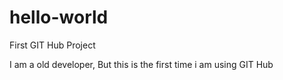 # hello-world
First GIT Hub Project

I am a old developer, But this is the first time i am using GIT Hub
